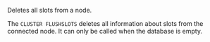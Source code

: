 Deletes all slots from a node.

The `CLUSTER FLUSHSLOTS` deletes all information about slots from the connected node. It can only be called when the database is empty.
